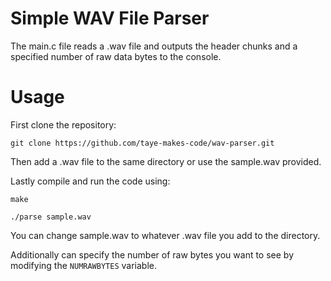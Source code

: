 # Simple WAV File Parser
The main.c file reads a .wav file and outputs the header chunks and a specified number of raw data bytes to the console.

# Usage
First clone the repository:

`git clone https://github.com/taye-makes-code/wav-parser.git`

Then add a .wav file to the same directory or use the sample.wav provided.

Lastly compile and run the code using:

`make`

`./parse sample.wav`

You can change sample.wav to whatever .wav file you add to the directory.

Additionally can specify the number of raw bytes you want to see by modifying the `NUMRAWBYTES` variable.
